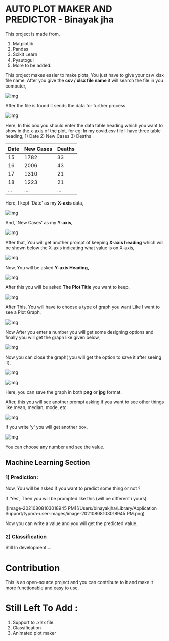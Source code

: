 # AUTO PLOT MAKER AND PREDICTOR - Binayak jha

This project is made from,

1) Matplotlib
2) Pandas
3) Scikit Learn
4) Pyautogui
5) More to be added.

This project makes easier to make plots, You just have to give your csv/ xlsx file name.
After you give the <b>csv / xlsx file name</b> it will search the file in you computer, 

![img](https://lh3.googleusercontent.com/--Fu8obuSNE4/YQ_707OCF6I/AAAAAAAAB34/Xt9U3QPrrnwf8j70TnnotI040WCC6r0LACLcBGAsYHQ/Screen%2BShot%2B2021-08-08%2Bat%2B9.27.39%2BPM.png)

After the file is found it sends the data for further process.

![img](https://lh3.googleusercontent.com/-QrPcVOCDsI8/YQ_8cSA-JiI/AAAAAAAAB4A/c-zLjhulxAcxmbRQGyp6EymF9Py6xiB2QCLcBGAsYHQ/image.png)

Here, In this box you should enter the data table heading which you want to show in the x-axis of the plot. for eg: In my covid.csv file I have three table heading, 1) Date 2) New Cases 3) Deaths

| Date | New Cases | Deaths |
| ---- | --------- | ------ |
| 15   | 1782      | 33     |
| 16   | 2006      | 43     |
| 17   | 1310      | 21     |
| 18   | 1223      | 21     |
| ...  | ....      | ...    |



Here, I kept 'Date' as my <b>X-axis</b> data,

![img](https://lh3.googleusercontent.com/-pCpgg-oRnjk/YRAELCcUr-I/AAAAAAAAB4I/7UQdo54GLsUShOCwNeGNxv3o5ZPhYiUfgCLcBGAsYHQ/image.png)

And, 'New Cases' as my <b>Y-axis,</b>

![img](https://lh3.googleusercontent.com/-v-mgYbTcNqE/YRAEkPSvjjI/AAAAAAAAB4Q/p6bB4ZOwMiMKAFNOMfPlsZXcyURe8iRIwCLcBGAsYHQ/image.png)

After that, You will get another prompt of keeping<b> X-axis heading</b> which will be shown below the X-axis indicating what value is on X-axis,

![img](https://lh3.googleusercontent.com/-ZLUsCBQCjYo/YRAFCtloHxI/AAAAAAAAB4Y/RVBINj4z7wcV5Aqx5MAhReUat2XTWekigCLcBGAsYHQ/image.png)

Now, You will be asked <b>Y-axis Heading,</b>

![img](https://lh3.googleusercontent.com/-AIctsUd0JkI/YRAFS-Dn3NI/AAAAAAAAB4g/-6vcWb2cabMnZtSnddWJoaWW2q6Mj0rMQCLcBGAsYHQ/image.png)

After this you will be asked <b>The Plot Title</b> you want to keep,

![img](https://lh3.googleusercontent.com/-1e45B5inYQA/YRAFqh2vxTI/AAAAAAAAB4o/p-1U40L3eFQN495LtEaSZL_lb9sAhdrbACLcBGAsYHQ/image.png)

After This, You will have to choose a type of graph you want Like I want to see a Plot Graph,

![img](https://lh3.googleusercontent.com/-sbY8xjW6zqY/YRAGBftGMGI/AAAAAAAAB4w/OPoaIKQU7ecamulrhoO_luGoKavqMzkagCLcBGAsYHQ/image.png)

Now After you enter a number you will get some designing options and finally you will get the graph like given below,

![img](https://lh3.googleusercontent.com/-j6EJGnKzTr8/YRAHMqrJz3I/AAAAAAAAB5E/QrfHubOkzswE6HlEBVujRjfD3V1U2pz5gCLcBGAsYHQ/image.png)

Now you can close the graph( you will get the option to save it after seeing it),

![img](https://lh3.googleusercontent.com/-F6dEyOzcY5c/YRAGdoBll3I/AAAAAAAAB44/r2DbuJ0m8cAvZCW1ZrDBL44yJYHwnV33gCLcBGAsYHQ/image.png)

![img](https://lh3.googleusercontent.com/-DypjeRbGJTs/YRAGjlFJ-GI/AAAAAAAAB48/r_V_Jm60R5wGYLu_m1Obm4hrgbKL0ei1gCLcBGAsYHQ/image.png)

Here, you can save the graph in both <b>png</b> or <b>jpg</b> format.

After, this you will see another prompt asking if you want to see other things like mean, median, mode, etc

![img](https://lh3.googleusercontent.com/-w8thIExW8VM/YRAIoFOtUHI/AAAAAAAAB5M/DDBP1yk67XEr3QcSy5wWu7P3OAq4oYPUQCLcBGAsYHQ/image.png) 

If you write 'y' you will get another box,

![img](https://lh3.googleusercontent.com/-78ydmTy0xGo/YRAI5T7xzoI/AAAAAAAAB5U/zdJ7rfUwq5sWi0XLDtrWCJSpPOTQ-kfAQCLcBGAsYHQ/image.png)

You can choose any number and see the value.

## Machine Learning Section

### 1) Prediction:

Now, You will be asked if you want to predict some thing or not ?

If 'Yes', Then you will be prompted like this (will be different i yours)

![image-20210808103018945 PM](/Users/binayakjha/Library/Application Support/typora-user-images/image-20210808103018945 PM.png)

Now you can write a value and you will get the predicted value.

### 2) Classification

Still In development....



# Contribution

This is an open-source project and you can contribute to it and make it more functionable and easy to use. 



# Still Left To Add :

1) Support to .xlsx file.
2) Classification
3) Animated plot maker
